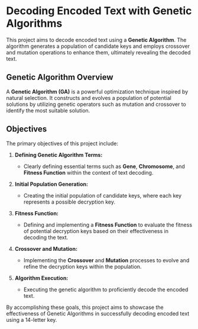 # Decoding Encoded Text with Genetic Algorithms

This project aims to decode encoded text using a **Genetic Algorithm**. The algorithm generates a population of candidate keys and employs crossover and mutation operations to enhance them, ultimately revealing the decoded text.

## Genetic Algorithm Overview

A **Genetic Algorithm (GA)** is a powerful optimization technique inspired by natural selection. It constructs and evolves a population of potential solutions by utilizing genetic operators such as mutation and crossover to identify the most suitable solution.

## Objectives

The primary objectives of this project include:

1. **Defining Genetic Algorithm Terms:**
   - Clearly defining essential terms such as **Gene**, **Chromosome**, and **Fitness Function** within the context of text decoding.

2. **Initial Population Generation:**
   - Creating the initial population of candidate keys, where each key represents a possible decryption key.

3. **Fitness Function:**
   - Defining and implementing a **Fitness Function** to evaluate the fitness of potential decryption keys based on their effectiveness in decoding the text.

4. **Crossover and Mutation:**
   - Implementing the **Crossover** and **Mutation** processes to evolve and refine the decryption keys within the population.

5. **Algorithm Execution:**
   - Executing the genetic algorithm to proficiently decode the encoded text.

By accomplishing these goals, this project aims to showcase the effectiveness of Genetic Algorithms in successfully decoding encoded text using a 14-letter key.
